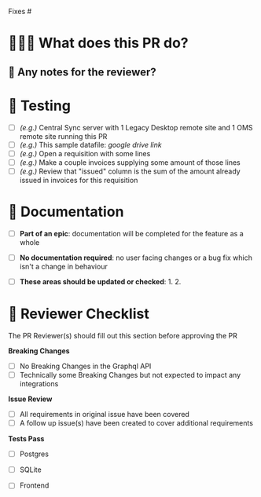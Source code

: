 <!-- IMPORTANT!
  - Every PR must reference an issue; this helps to explain the intent of the PR
 -->

Fixes #

# 👩🏻‍💻 What does this PR do?

<!-- Explain the changes you made -->

<!-- why are the changes needed -->

<!-- Add a screenshot if there are UI changes  -->

## 💌 Any notes for the reviewer?

<!-- Do you have any specific questions for the reviewer? -->

<!-- Is there a high risk/complicated change they should focus on? -->

<!-- any general areas of the codebase touched? any side effects caused? -->

<!-- Anything half cooked but going to be finished off in a different PR? -->

# 🧪 Testing

<!-- Explain the steps you'd take to test the changes of this PR manually -->

- [ ] _(e.g.)_ Central Sync server with 1 Legacy Desktop remote site and 1 OMS remote site running this PR
- [ ] _(e.g.)_ This sample datafile: _google drive link_
- [ ] _(e.g.)_ Open a requisition with some lines
- [ ] _(e.g.)_ Make a couple invoices supplying some amount of those lines
- [ ] _(e.g.)_ Review that "issued" column is the sum of the amount already issued in invoices for this requisition

# 📃 Documentation

- [ ] **Part of an epic**: documentation will be completed for the feature as a whole
- [ ] **No documentation required**: no user facing changes or a bug fix which isn't a change in behaviour
- [ ] **These areas should be updated or checked**: <!-- _(e.g.)_ New `issued` column in `Requisitions` indicates stock quantity already in shipments -->
  1.
  2.


# 📃 Reviewer Checklist

The PR Reviewer(s) should fill out this section before approving the PR

**Breaking Changes**
- [ ] No Breaking Changes in the Graphql API
- [ ] Technically some Breaking Changes but not expected to impact any integrations

**Issue Review**
- [ ] All requirements in original issue have been covered
- [ ] A follow up issue(s) have been created to cover additional requirements

**Tests Pass**
- [ ] Postgres
- [ ] SQLite
- [ ] Frontend

